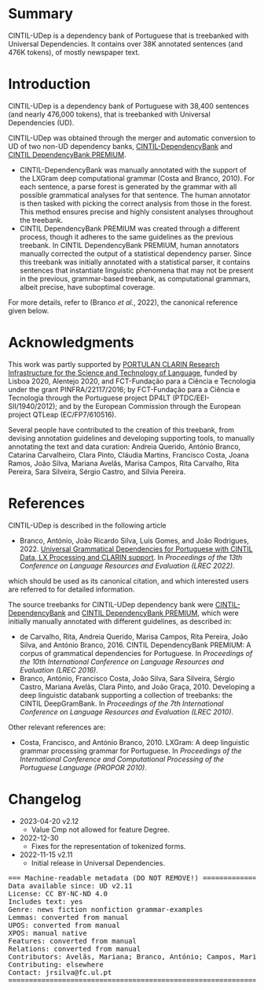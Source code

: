# Summary

CINTIL-UDep is a dependency bank of Portuguese that is treebanked with Universal Dependencies.
It contains over 38K annotated sentences (and 476K tokens), of mostly newspaper text.


# Introduction

CINTIL-UDep is a dependency bank of Portuguese with 38,400 sentences (and nearly 476,000 tokens), that is treebanked with Universal Dependencies (UD).

CINTIL-UDep was obtained through the merger and automatic conversion to UD of two non-UD dependency banks, [CINTIL-DependencyBank](https://hdl.handle.net/21.11129/0000-000B-D31C-8) and [CINTIL DependencyBank PREMIUM](https://hdl.handle.net/21.11129/0000-000B-D378-0).

* CINTIL-DependencyBank was manually annotated with the support of the LXGram deep computational grammar (Costa and Branco, 2010). For each sentence, a parse forest is generated by the grammar with all possible grammatical analyses for that sentence. The human annotator is then tasked with picking the correct analysis from those in the forest. This method ensures precise and highly consistent analyses throughout the treebank.
* CINTIL DependencyBank PREMIUM was created through a different process, though it adheres to the same guidelines as the previous treebank. In CINTIL DependencyBank PREMIUM, human annotators manually corrected the output of a statistical dependency parser. Since this treebank was initially annotated with a statistical parser, it contains sentences that instantiate linguistic phenomena that may not be present in the previous, grammar-based treebank, as computational grammars, albeit precise, have suboptimal coverage.

For more details, refer to (Branco _et al._, 2022), the canonical reference given below.

# Acknowledgments

This work was partly supported by [PORTULAN CLARIN Research Infrastructure for the Science and Technology of Language](https://portulanclarin.net), funded by Lisboa 2020, Alentejo 2020, and FCT-Fundação para a Ciência e Tecnologia under the grant PINFRA/22117/2016; by FCT-Fundação para a Ciência e Tecnologia through the Portuguese project DP4LT (PTDC/EEI-SII/1940/2012); and by the European Commission through the European project QTLeap (EC/FP7/610516).

Several people have contributed to the creation of this treebank, from devising annotation guidelines and developing supporting tools, to manually annotating the text and data curation: Andreia Querido, António Branco, Catarina Carvalheiro, Clara Pinto, Cláudia Martins, Francisco Costa, Joana Ramos, João Silva, Mariana Avelãs, Marisa Campos, Rita Carvalho, Rita Pereira, Sara Silveira, Sérgio Castro, and Sílvia Pereira.

# References

CINTIL-UDep is described in the following article

* Branco, António, João Ricardo Silva, Luís Gomes, and João Rodrigues, 2022. [Universal Grammatical Dependencies for Portuguese with CINTIL Data, LX Processing and CLARIN support](https://aclanthology.org/2022.lrec-1.603/). In _Proceedings of the 13th Conference on Language Resources and Evaluation (LREC 2022)_.

which should be used as its canonical citation, and which interested users are referred to for detailed information.

The source treebanks for CINTIL-UDep dependency bank were [CINTIL-DependencyBank](https://hdl.handle.net/21.11129/0000-000B-D31C-8) and [CINTIL DependencyBank PREMIUM](https://hdl.handle.net/21.11129/0000-000B-D378-0), which were initially manually annotated with different guidelines, as described in:

* de Carvalho, Rita, Andreia Querido, Marisa Campos, Rita Pereira, João Silva, and António Branco, 2016. CINTIL DependencyBank PREMIUM: A corpus of grammatical dependencies for Portuguese. In _Proceedings of the 10th International Conference on Language Resources and Evaluation (LREC 2016)_.
* Branco, António, Francisco Costa, João Silva, Sara Silveira, Sérgio Castro, Mariana Avelãs, Clara Pinto, and João Graça, 2010. Developing a deep linguistic databank supporting a collection of treebanks: the CINTIL DeepGramBank. In _Proceedings of the 7th International Conference on Language Resources and Evaluation (LREC 2010)_.

Other relevant references are:

* Costa, Francisco, and António Branco, 2010. LXGram: A deep linguistic grammar processing grammar for Portuguese. In _Proceedings of the International Conference and Computational Processing of the Portuguese Language (PROPOR 2010)_.

# Changelog

* 2023-04-20 v2.12
  * Value Cmp not allowed for feature Degree.
* 2022-12-30
  * Fixes for the representation of tokenized forms.
* 2022-11-15 v2.11
  * Initial release in Universal Dependencies.


<pre>
=== Machine-readable metadata (DO NOT REMOVE!) ================================
Data available since: UD v2.11
License: CC BY-NC-ND 4.0
Includes text: yes
Genre: news fiction nonfiction grammar-examples
Lemmas: converted from manual
UPOS: converted from manual
XPOS: manual native
Features: converted from manual
Relations: converted from manual
Contributors: Avelãs, Mariana; Branco, António; Campos, Marisa; Carvalheiro, Catarina; Carvalho, Rita; Castro, Sérgio; Costa, Francisco; Martins, Cláudia; Pereira, Rita; Pereira, Sílvia; Pinto, Clara; Querido, Andreia; Ramos, Joana; Silva, João; Silveira, Sara
Contributing: elsewhere
Contact: jrsilva@fc.ul.pt
===============================================================================
</pre>
